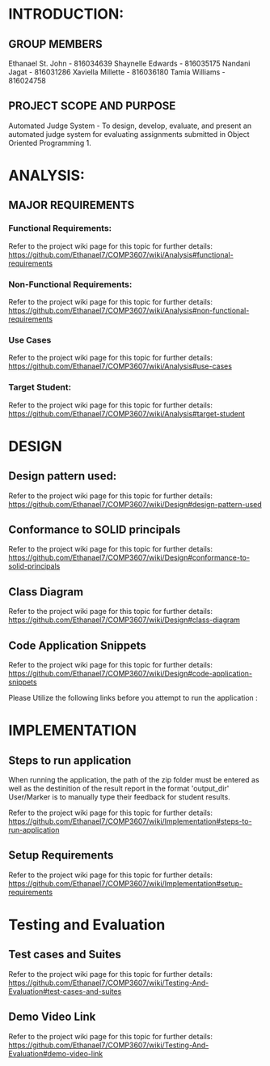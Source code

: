 # INTRODUCTION:

## GROUP MEMBERS
Ethanael St. John - 816034639 
Shaynelle Edwards - 816035175 
Nandani Jagat - 816031286
Xaviella Millette - 816036180 
Tamia Williams - 816024758

## PROJECT SCOPE AND PURPOSE
Automated Judge System - To design, develop, evaluate, and present an automated judge system for evaluating assignments submitted in Object Oriented Programming 1.


# ANALYSIS:
## MAJOR REQUIREMENTS 
### Functional Requirements: 
Refer to the project wiki page for this topic for further details: https://github.com/Ethanael7/COMP3607/wiki/Analysis#functional-requirements

### Non-Functional Requirements:
Refer to the project wiki page for this topic for further details: https://github.com/Ethanael7/COMP3607/wiki/Analysis#non-functional-requirements

### Use Cases
Refer to the project wiki page for this topic for further details: https://github.com/Ethanael7/COMP3607/wiki/Analysis#use-cases

### Target Student:
Refer to the project wiki page for this topic for further details: https://github.com/Ethanael7/COMP3607/wiki/Analysis#target-student

# DESIGN
## Design pattern used:
Refer to the project wiki page for this topic for further details: https://github.com/Ethanael7/COMP3607/wiki/Design#design-pattern-used

## Conformance to SOLID principals
Refer to the project wiki page for this topic for further details: https://github.com/Ethanael7/COMP3607/wiki/Design#conformance-to-solid-principals

## Class Diagram
Refer to the project wiki page for this topic for further details: https://github.com/Ethanael7/COMP3607/wiki/Design#class-diagram

## Code Application Snippets
Refer to the project wiki page for this topic for further details: https://github.com/Ethanael7/COMP3607/wiki/Design#code-application-snippets


Please Utilize the following links before you attempt to run the application :
# IMPLEMENTATION
## Steps to run application
When running the application, the path of the zip folder must be entered as well as the destinition of the result report in the format 'output_dir'
User/Marker is to manually type their feedback for student results.

Refer to the project wiki page for this topic for further details: https://github.com/Ethanael7/COMP3607/wiki/Implementation#steps-to-run-application

## Setup Requirements
Refer to the project wiki page for this topic for further details: https://github.com/Ethanael7/COMP3607/wiki/Implementation#setup-requirements


# Testing and Evaluation
## Test cases and Suites
Refer to the project wiki page for this topic for further details: https://github.com/Ethanael7/COMP3607/wiki/Testing-And-Evaluation#test-cases-and-suites

## Demo Video Link
Refer to the project wiki page for this topic for further details: https://github.com/Ethanael7/COMP3607/wiki/Testing-And-Evaluation#demo-video-link
